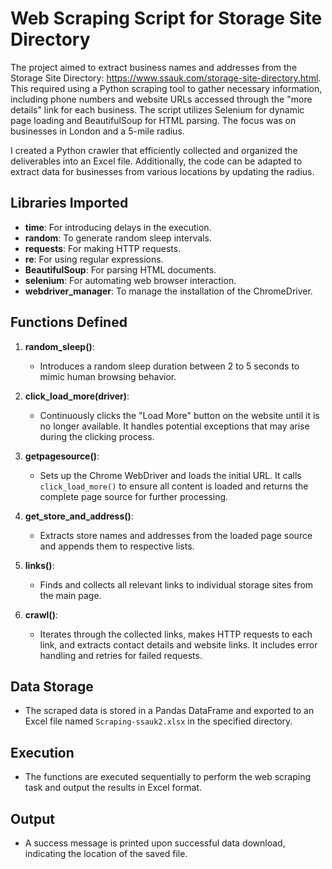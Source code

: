 # Web Scraping Script for Storage Site Directory

The project aimed to extract business names and addresses from the Storage Site Directory: https://www.ssauk.com/storage-site-directory.html. 
This required using a Python scraping tool to gather necessary information, including phone numbers and website URLs accessed through
the "more details" link for each business. The script utilizes Selenium for dynamic page loading and BeautifulSoup for HTML parsing. 
The focus was on businesses in London and a 5-mile radius.

I created a Python crawler that efficiently collected and organized the deliverables into an Excel file. Additionally, 
the code can be adapted to extract data for businesses from various locations by updating the radius.

## Libraries Imported
- **time**: For introducing delays in the execution.
- **random**: To generate random sleep intervals.
- **requests**: For making HTTP requests.
- **re**: For using regular expressions.
- **BeautifulSoup**: For parsing HTML documents.
- **selenium**: For automating web browser interaction.
- **webdriver_manager**: To manage the installation of the ChromeDriver.

## Functions Defined

1. **random_sleep()**: 
   - Introduces a random sleep duration between 2 to 5 seconds to mimic human browsing behavior.

2. **click_load_more(driver)**: 
   - Continuously clicks the "Load More" button on the website until it is no longer available. It handles potential exceptions that may arise during the clicking process.

3. **getpagesource()**: 
   - Sets up the Chrome WebDriver and loads the initial URL. It calls `click_load_more()` to ensure all content is loaded and returns the complete page source for further processing.

4. **get_store_and_address()**: 
   - Extracts store names and addresses from the loaded page source and appends them to respective lists.

5. **links()**: 
   - Finds and collects all relevant links to individual storage sites from the main page.

6. **crawl()**: 
   - Iterates through the collected links, makes HTTP requests to each link, and extracts contact details and website links. It includes error handling and retries for failed requests.

## Data Storage
- The scraped data is stored in a Pandas DataFrame and exported to an Excel file named `Scraping-ssauk2.xlsx` in the specified directory.

## Execution
- The functions are executed sequentially to perform the web scraping task and output the results in Excel format.

## Output
- A success message is printed upon successful data download, indicating the location of the saved file.

